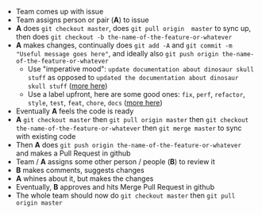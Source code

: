 - Team comes up with issue
- Team assigns person or pair (**A**) to issue
- **A** does `git checkout master`, does `git pull origin  master` to sync up, then does `git checkout -b the-name-of-the-feature-or-whatever`
- **A** makes changes, continually does `git add -A` and `git commit -m "Useful message goes here"`, and ideally also `git push origin the-name-of-the-feature-or-whatever`
  - Use "imperative mood": `update documentation about dinosaur skull stuff` as opposed to `updated the documentation about dinosaur skull stuff` ([more here](https://chris.beams.io/posts/git-commit/))
  - Use a label upfront, here are some good ones: `fix`, `perf`, `refactor`, `style`, `test`, `feat`, `chore`, `docs` ([more here](https://seesparkbox.com/foundry/semantic_commit_messages))
- Eventually **A** feels the code is ready
- **A** `git checkout master` then `git pull origin master` then `git checkout the-name-of-the-feature-or-whatever` then `git merge master` to sync with existing code
- Then **A** does `git push origin the-name-of-the-feature-or-whatever` and makes a Pull Request in github
- Team / **A** assigns some other person / people (**B**) to review it
- **B** makes comments, suggests changes
- **A** whines about it, but makes the changes
- Eventually, **B** approves and hits Merge Pull Request in github
- The whole team should now do `git checkout master` then `git pull origin master`